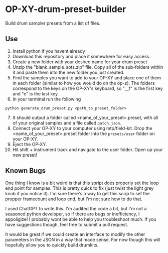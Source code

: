 # OP-XY-drum-preset-builder
Build drum sampler presets from a list of files.


## Use
1. Install python if you havent already
2. Download this repository and place it somewhere for easy access.
3. Create a new folder with your desired name for your drum preset
4. Unzip the "blank_sample_sots.zip" file. Copy all of the sub-folders within it and paste them into the new folder you just created.
5. Find the samples you want to add to your OP-XY and place one of them in each folder (similar to how you would do on the op-z). The folders correspond to the keys on the OP-XY's keyboard, so "__f" is the first key and "e" is the last key.
6. In your terminal run the following
```
python generate_drum_preset.py <path_to_preset_folder>
```
7. It should output a folder called <name_of_your_preset>.preset, with all of your original samples and a file called `patch.json`.
8. Connect your OP-XY to your computer using mtp/field-kit. Drop the <name_of_your_preset>.preset folder into the `presets/user` folder on your OP-XY.
9. Eject the OP-XY.
10. Hit shift + instrument track and navigate to the user folder. Open up your new preset!


## Known Bugs
One thing I know is a bit weird is that this spript does properly set the loop end point for samples. This is pretty quick to fix (just twist the light grey knob if you notice it). I'm sure there's a way to get this scrip to set the propper framecount and loop end, but I'm not sure how to do that.

I used ChatGPT to write this. I'm audited the code a bit, but I'm not a seasoned python developer, so if there are bugs or inefficiency, I appoligize! I probably wont be able to help you troubleshoot much. If you have suggestions though, feel free to submit a pull request.

It would be great if we could create an interface to modify the other parameters in the JSON in a way that made sense. For now though this will hopefully allow you to quickly build drumkits.
